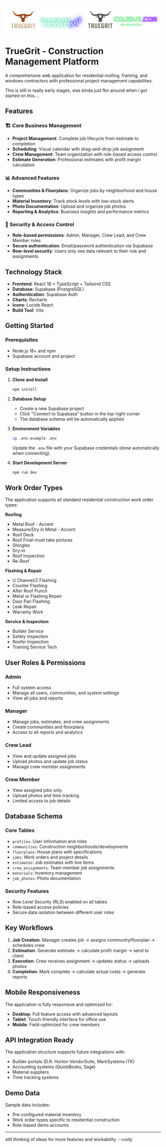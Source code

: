 ![Project TrueGrit](https://raw.githubusercontent.com/cojovi/TrueGrit_cmac/main/public/banner1.png)
# TrueGrit - Construction Management Platform

A comprehensive web application for residential roofing, framing, and windows contractors with professional project management capabilities.

This is still in really early stages, was kinda just fkn around when i got started on this....

## Features

### 🏗️ Core Business Management
- **Project Management**: Complete job lifecycle from estimate to completion
- **Scheduling**: Visual calendar with drag-and-drop job assignment
- **Crew Management**: Team organization with role-based access control
- **Estimate Generation**: Professional estimates with profit margin calculation

### 📊 Advanced Features
- **Communities & Floorplans**: Organize jobs by neighborhood and house types
- **Material Inventory**: Track stock levels with low-stock alerts
- **Photo Documentation**: Upload and organize job photos
- **Reporting & Analytics**: Business insights and performance metrics

### 🔐 Security & Access Control
- **Role-based permissions**: Admin, Manager, Crew Lead, and Crew Member roles
- **Secure authentication**: Email/password authentication via Supabase
- **Row-level security**: Users only see data relevant to their role and assignments

## Technology Stack

- **Frontend**: React 18 + TypeScript + Tailwind CSS
- **Database**: Supabase (PostgreSQL)
- **Authentication**: Supabase Auth
- **Charts**: Recharts
- **Icons**: Lucide React
- **Build Tool**: Vite

## Getting Started

### Prerequisites
- Node.js 18+ and npm
- Supabase account and project

### Setup Instructions

1. **Clone and Install**
   ```bash
   npm install
   ```

2. **Database Setup**
   - Create a new Supabase project
   - Click "Connect to Supabase" button in the top-right corner
   - The database schema will be automatically applied

3. **Environment Variables**
   ```bash
   cp .env.example .env
   ```
   Update the `.env` file with your Supabase credentials (done automatically when connecting).

4. **Start Development Server**
   ```bash
   npm run dev
   ```

## Work Order Types

The application supports all standard residential construction work order types:

**Roofing**
- Metal Roof - Accent
- Measure/Dry in Metal - Accent
- Roof Deck
- Roof Final-must take pictures
- Shingles
- Dry-in
- Roof Inspection
- Re-Roof

**Flashing & Repair**
- U Channel/Z Flashing
- Counter Flashing
- After Roof Punch
- Metal or Flashing Repair
- Door Pan Flashing
- Leak Repair
- Warranty Work

**Service & Inspection**
- Builder Service
- Safety Inspection
- Roofer Inspection
- Training Service Tech

## User Roles & Permissions

### Admin
- Full system access
- Manage all users, communities, and system settings
- View all jobs and reports

### Manager
- Manage jobs, estimates, and crew assignments
- Create communities and floorplans
- Access to all reports and analytics

### Crew Lead
- View and update assigned jobs
- Upload photos and update job status
- Manage crew member assignments

### Crew Member
- View assigned jobs only
- Upload photos and time tracking
- Limited access to job details

## Database Schema

### Core Tables
- `profiles`: User information and roles
- `communities`: Construction neighborhoods/developments
- `floorplans`: House plans with specifications
- `jobs`: Work orders and project details
- `estimates`: Job estimates with line items
- `crew_assignments`: Team member job assignments
- `materials`: Inventory management
- `job_photos`: Photo documentation

### Security Features
- Row Level Security (RLS) enabled on all tables
- Role-based access policies
- Secure data isolation between different user roles

## Key Workflows

1. **Job Creation**: Manager creates job → assigns community/floorplan → schedules crew
2. **Estimation**: Generate estimate → calculate profit margin → send to client
3. **Execution**: Crew receives assignment → updates status → uploads photos
4. **Completion**: Mark complete → calculate actual costs → generate reports

## Mobile Responsiveness

The application is fully responsive and optimized for:
- **Desktop**: Full feature access with advanced layouts
- **Tablet**: Touch-friendly interface for office use
- **Mobile**: Field-optimized for crew members

## API Integration Ready

The application structure supports future integrations with:
- Builder portals (D.R. Horton VendorSuite, MarkSystems ITK)
- Accounting systems (QuickBooks, Sage)
- Material suppliers
- Time tracking systems

## Demo Data

Sample data includes:
- Pre-configured material inventory
- Work order types specific to residential construction
- Role-based demo accounts

---
still thinking of ideas for more features and workability.  --cody
